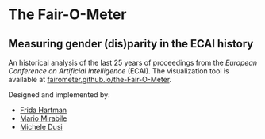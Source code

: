 # The Fair-O-Meter
## Measuring gender (dis)parity in the ECAI history

An historical analysis of the last 25 years of proceedings from the *European Conference on Artificial Intelligence* (ECAI).
The visualization tool is available at [fairometer.github.io/the-Fair-O-Meter](https://fairometer.github.io/the-Fair-O-Meter/).

Designed and implemented by:
- [Frida Hartman](https://github.com/friha438)
- [Mario Mirabile](https://github.com/emme3)
- [Michele Dusi](https://github.com/micheledusi)
